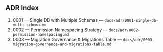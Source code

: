 ## ADR Index

1. 0001 — Single DB with Multiple Schemas — `docs/adr/0001-single-db-multi-schema.md`
2. 0002 — Permission Namespacing Strategy — `docs/adr/0002-permission-namespacing.md`
3. 0003 — Migration Governance & Migrations Table — `docs/adr/0003-migration-governance-and-migrations-table.md`


